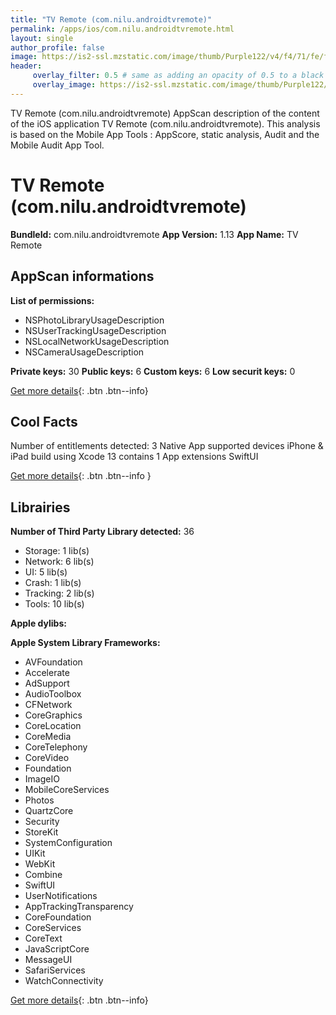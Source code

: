 ```yaml
---
title: "TV Remote (com.nilu.androidtvremote)"
permalink: /apps/ios/com.nilu.androidtvremote.html
layout: single
author_profile: false
image: https://is2-ssl.mzstatic.com/image/thumb/Purple122/v4/f4/71/fe/f471febd-01be-010d-2a40-f72710b725fc/AppIcon-1x_U007emarketing-0-10-0-sRGB-85-220.png/512x512bb.jpg
header: 
     overlay_filter: 0.5 # same as adding an opacity of 0.5 to a black background
     overlay_image: https://is2-ssl.mzstatic.com/image/thumb/Purple122/v4/f4/71/fe/f471febd-01be-010d-2a40-f72710b725fc/AppIcon-1x_U007emarketing-0-10-0-sRGB-85-220.png/512x512bb.jpg
---
```

TV Remote (com.nilu.androidtvremote) AppScan description of the content of the iOS application TV Remote (com.nilu.androidtvremote). This analysis is based on the Mobile App Tools : AppScore, static analysis, Audit and the Mobile Audit App Tool.

# TV Remote (com.nilu.androidtvremote)

**BundleId:** com.nilu.androidtvremote
**App Version:** 1.13
**App Name:** TV Remote


## AppScan informations 

**List of permissions:** 
- NSPhotoLibraryUsageDescription
- NSUserTrackingUsageDescription
- NSLocalNetworkUsageDescription
- NSCameraUsageDescription
  
  
**Private keys:** 30
**Public keys:** 6
**Custom keys:** 6
**Low securit keys:** 0
  
[Get more details](/pricing.html){: .btn .btn--info}

## Cool Facts

Number of entitlements detected: 3
Native App
supported devices iPhone & iPad
build using Xcode 13
contains 1 App extensions
SwiftUI
  
[Get more details](/pricing.html){: .btn .btn--info }

## Librairies 
**Number of Third Party Library detected:** 36
- Storage: 1 lib(s)
- Network: 6 lib(s)
- UI: 5 lib(s)
- Crash: 1 lib(s)
- Tracking: 2 lib(s)
- Tools: 10 lib(s)


**Apple dylibs:**


**Apple System Library Frameworks:**
- AVFoundation
- Accelerate
- AdSupport
- AudioToolbox
- CFNetwork
- CoreGraphics
- CoreLocation
- CoreMedia
- CoreTelephony
- CoreVideo
- Foundation
- ImageIO
- MobileCoreServices
- Photos
- QuartzCore
- Security
- StoreKit
- SystemConfiguration
- UIKit
- WebKit
- Combine
- SwiftUI
- UserNotifications
- AppTrackingTransparency
- CoreFoundation
- CoreServices
- CoreText
- JavaScriptCore
- MessageUI
- SafariServices
- WatchConnectivity


  
[Get more details](/pricing.html){: .btn .btn--info}

